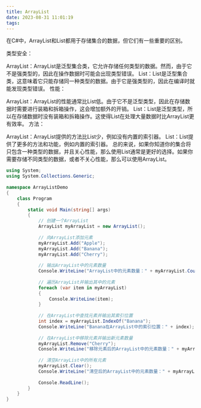 ```yaml
---
title: ArrayList
date: 2023-08-31 11:01:19
tags:
---
```


在C#中，ArrayList和List<T>都用于存储集合的数据，但它们有一些重要的区别。

<!-- more -->

类型安全：

ArrayList：ArrayList是泛型集合类，它允许存储任何类型的数据。然而，由于它不是强类型的，因此在操作数据时可能会出现类型错误。
List<T>：List<T>是泛型集合类，这意味着它只能存储同一种类型的数据。由于它是强类型的，因此在编译时就能发现类型错误。
性能：

ArrayList：ArrayList的性能通常比List<T>低。由于它不是泛型类型，因此在存储数据时需要进行装箱和拆箱操作，这会增加额外的开销。
List<T>：List<T>是泛型类型，所以在存储数据时没有装箱和拆箱操作。这使得List<T>在处理大量数据时比ArrayList更有效率。
方法：

ArrayList：ArrayList提供的方法比List<T>少，例如没有内置的索引器。
List<T>：List<T>提供了更多的方法和功能，例如内置的索引器。
总的来说，如果你知道你的集合将只包含一种类型的数据，并且关心性能，那么使用List<T>通常是更好的选择。如果你需要存储不同类型的数据，或者不关心性能，那么可以使用ArrayList。

```csharp
using System;  
using System.Collections.Generic;  
  
namespace ArrayListDemo  
{  
    class Program  
    {  
        static void Main(string[] args)  
        {  
            // 创建一个ArrayList  
            ArrayList myArrayList = new ArrayList();  
  
            // 向ArrayList添加元素  
            myArrayList.Add("Apple");  
            myArrayList.Add("Banana");  
            myArrayList.Add("Cherry");  
  
            // 输出ArrayList中的元素数量  
            Console.WriteLine("ArrayList中的元素数量：" + myArrayList.Count);  
  
            // 遍历ArrayList并输出其中的元素  
            foreach (var item in myArrayList)  
            {  
                Console.WriteLine(item);  
            }  
  
            // 在ArrayList中查找元素并输出其索引位置  
            int index = myArrayList.IndexOf("Banana");  
            Console.WriteLine("Banana在ArrayList中的索引位置：" + index);  
  
            // 在ArrayList中移除元素并输出新元素数量  
            myArrayList.Remove("Cherry");  
            Console.WriteLine("移除元素后的ArrayList中的元素数量：" + myArrayList.Count);  
  
            // 清空ArrayList中的所有元素  
            myArrayList.Clear();  
            Console.WriteLine("清空后的ArrayList中的元素数量：" + myArrayList.Count);  
  
            Console.ReadLine();  
        }  
    }  
}
```